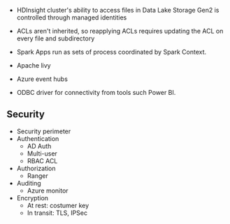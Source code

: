 - HDInsight cluster's ability to access files in Data Lake Storage Gen2 is controlled through managed identities
- ACLs aren't inherited, so reapplying ACLs requires updating the ACL on every file and subdirectory

- Spark Apps run as sets of process coordinated by Spark Context.
  
- Apache livy
- Azure event hubs
- ODBC driver for connectivity from tools such Power BI.


## Security 
- Security perimeter
- Authentication
    - AD Auth
    - Multi-user
    - RBAC ACL
- Authorization
  - Ranger
- Auditing
  - Azure monitor
- Encryption
    - At rest: costumer key
    - In transit: TLS, IPSec